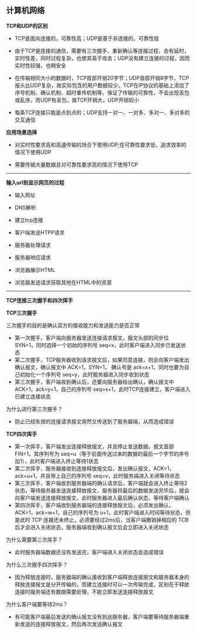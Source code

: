 ## 计算机网络 ##

__TCP和UDP的区别__

- TCP是面向连接的，可靠性高；UDP是基于非连接的，可靠性低

- 由于TCP是连接的通信，需要有三次握手、重新确认等连接过程，会有延时，实时性差，同时过程复杂，也使其易于攻击；UDP没有建立连接的过程，因而实时性较强，也稍安全

- 在传输相同大小的数据时，TCP首部开销20字节；UDP首部开销8字节，TCP报头比UDP复杂，故实际包含的用户数据较少。TCP在IP协议的基础上添加了序号机制、确认机制、超时重传机制等，保证了传输的可靠性，不会出现丢包或乱序，而UDP有丢包，故TCP开销大，UDP开销较小

- 每条TCP连接只能是点到点的；UDP支持一对一、一对多、多对一、多对多的交互通信

__应用场景选择__

- 对实时性要求高和高速传输的场合下使用UDP;在可靠性要求低，追求效率的情况下使用UDP

- 需要传输大量数据且对可靠性要求高的情况下使用TCP

---

__输入url到显示网页的过程__

- 输入网址

- DNS解析

- 建立tcp连接

- 客户端发送HTPP请求

- 服务器处理请求

- 服务器响应请求

- 浏览器展示HTML

- 浏览器发送请求获取其他在HTML中的资源

---

__TCP连接三次握手和四次挥手__

__TCP三次握手__

三次握手的目的是确认双方的接收能力和发送能力是否正常

- 第一次握手，客户端向服务器发送连接请求报文，报文头部的同步位 SYN=1，同时选择一个初始的序列号 seq=x，此时客户端进入同步已发送状态
- 第二次握手，TCP服务器收到请求报文后，如果同意连接，则会向客户端发出确认报文，确认报文中 ACK=1，SYN=1， 确认号是 ack=x+1，同时也要为自己初始化一个序列号 seq=y，此时服务器进入同步收到状态
- 第三次握手，客户端收到确认后，还要向服务器给出确认，确认报文中 ACK=1，ack=y+1，自己的序列号 seq=x+1，此时TCP连接建立，客户端进入已建立连接状态

为什么进行第三次握手？

- 防止已经失效的连接请求报文突然又传送到了服务器端，从而造成错误

__TCP四次挥手__

- 第一次挥手，客户端发出连接释放报文，并且停止发送数据，报文首部 FIN=1，其序列号为 seq=u（等于前面传送过来的数据的最后一个字节的序号加1），此时客户端进入终止等待1状态
- 第二次挥手，服务器接收到连接释放报文后，发出确认报文，ACK=1，ack=u+1，并且带上自己的序列号 seq=v，此时服务端进入关闭等待状态
- 第三次挥手，客户端收到服务器端的确认请求后，客户端就会进入终止等待2状态，等待服务器发送连接释放报文，服务器将最后的数据发送完毕后，就会向客户端发送连接释放报文，此时服务器进入最后确认状态，等待客户端确认
- 第四次挥手，客户端收到服务器端的连接释放报文后，必须发出确认，ACK=1，ack=w+1，自己的序列号为 u+1，此时客户端进入时间等待状态，但是此时 TCP 连接还未终止，必须要经过2ms后，当客户端撤销掉相应的 TCB 后才会进入关闭状态，服务器端收到确认报文后会立即进入关闭状态

为什么需要第三次挥手？

- 此时服务器端数据还没有发送完，客户端进入关闭状态会造成错误

为什么三次握手四次挥手？

- 因为释放连接时，服务器端的确认接收到客户端释放连接报文和服务器本身的释放连接报文是分开传输的，而建立连接时可以一次传输完成，区别在于释放连接时服务端还有数据需要处理，不能立即发送连接释放报文

为什么客户端要等待2ms？

- 有可能客户端最后发送的确认报文没有到达服务器，客户端要等待服务器端重新发送的连接释放报文，然后再次发送确认报文

